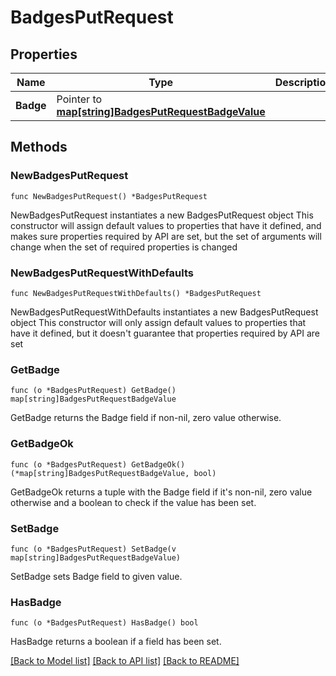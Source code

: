 # BadgesPutRequest

## Properties

Name | Type | Description | Notes
------------ | ------------- | ------------- | -------------
**Badge** | Pointer to [**map[string]BadgesPutRequestBadgeValue**](BadgesPutRequestBadgeValue.md) |  | [optional] 

## Methods

### NewBadgesPutRequest

`func NewBadgesPutRequest() *BadgesPutRequest`

NewBadgesPutRequest instantiates a new BadgesPutRequest object
This constructor will assign default values to properties that have it defined,
and makes sure properties required by API are set, but the set of arguments
will change when the set of required properties is changed

### NewBadgesPutRequestWithDefaults

`func NewBadgesPutRequestWithDefaults() *BadgesPutRequest`

NewBadgesPutRequestWithDefaults instantiates a new BadgesPutRequest object
This constructor will only assign default values to properties that have it defined,
but it doesn't guarantee that properties required by API are set

### GetBadge

`func (o *BadgesPutRequest) GetBadge() map[string]BadgesPutRequestBadgeValue`

GetBadge returns the Badge field if non-nil, zero value otherwise.

### GetBadgeOk

`func (o *BadgesPutRequest) GetBadgeOk() (*map[string]BadgesPutRequestBadgeValue, bool)`

GetBadgeOk returns a tuple with the Badge field if it's non-nil, zero value otherwise
and a boolean to check if the value has been set.

### SetBadge

`func (o *BadgesPutRequest) SetBadge(v map[string]BadgesPutRequestBadgeValue)`

SetBadge sets Badge field to given value.

### HasBadge

`func (o *BadgesPutRequest) HasBadge() bool`

HasBadge returns a boolean if a field has been set.


[[Back to Model list]](../README.md#documentation-for-models) [[Back to API list]](../README.md#documentation-for-api-endpoints) [[Back to README]](../README.md)


